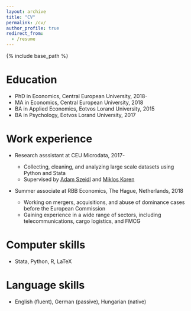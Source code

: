 ```yaml
---
layout: archive
title: "CV"
permalink: /cv/
author_profile: true
redirect_from:
  - /resume
---
```


{% include base_path %}

Education
======
* PhD in Economics, Central European University, 2018-
* MA in Economics, Central European University, 2018
* BA in Applied Economics, Eotvos Lorand University, 2015
* BA in Psychology, Eotvos Lorand University, 2017 

Work experience
======
* Research asssistant at CEU Microdata, 2017-
  * Collecting, cleaning, and analyzing large scale datasets using Python and Stata
  * Supervised by [Adam Szeidl](http://www.personal.ceu.hu/staff/Adam_Szeidl/) and [Miklos Koren](https://koren.mk)

* Summer associate at RBB Economics, The Hague, Netherlands, 2018
  * Working on mergers, acquisitions, and abuse of dominance cases before the European Commission
  * Gaining experience in a wide range of sectors, including telecommunications, cargo logistics, and FMCG
  
Computer skills
======
* Stata, Python, R, LaTeX

Language skills
======
* English (fluent), German (passive), Hungarian (native)
